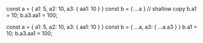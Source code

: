   const a = { a1: 5, a2: 10, a3: { aa1: 10 } }
  const b = { ...a } // shallow copy
  b.a1 = 10;
  b.a3.aa1 = 100;

  const a = { a1: 5, a2: 10, a3: { aa1: 10 } }
  const b = { ...a, a3: { ...a.a3 } }
  b.a1 = 10;
  b.a3.aa1 = 100;
